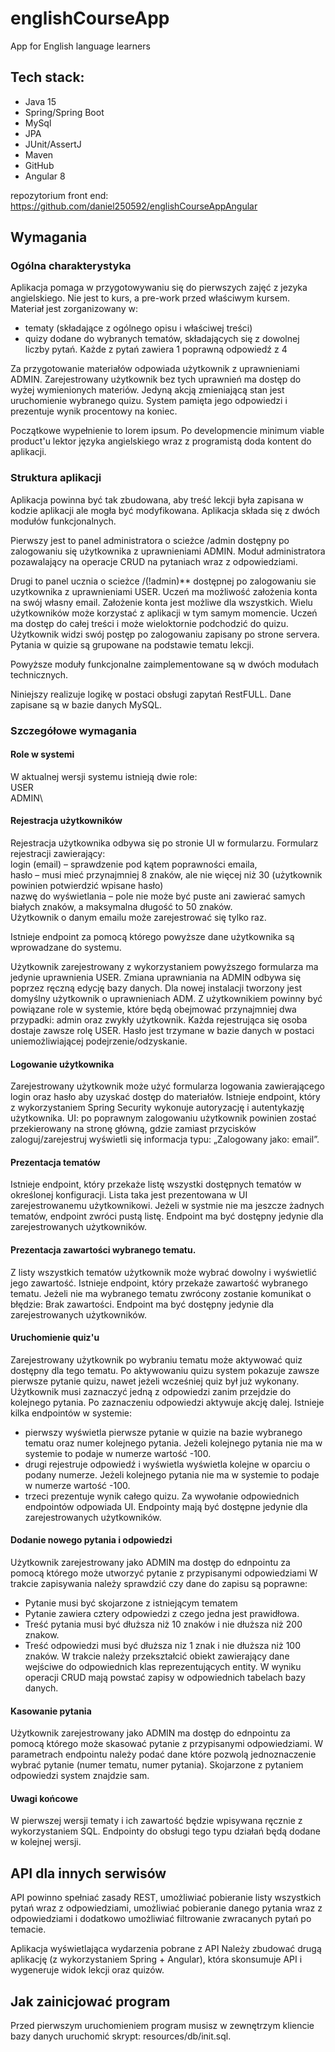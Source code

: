 # englishCourseApp
App for English language learners

## Tech stack:
* Java 15
* Spring/Spring Boot
* MySql
* JPA
* JUnit/AssertJ
* Maven
* GitHub
* Angular 8

repozytorium front end: https://github.com/daniel250592/englishCourseAppAngular

## Wymagania
### Ogólna charakterystyka
Aplikacja pomaga w przygotowywaniu się do pierwszych zajęć z jezyka angielskiego. Nie jest to kurs, a pre-work przed właściwym kursem.
Materiał jest zorganizowany w:
- tematy (składające z ogólnego opisu i właściwej treści)
- quizy dodane do wybranych tematów, składających się z dowolnej liczby pytań. Każde z pytań zawiera 1 poprawną odpowiedź z 4

Za przygotowanie materiałów odpowiada użytkownik z uprawnieniami ADMIN.
Zarejestrowany użytkownik bez tych uprawnień ma dostęp do wyżej wymienionych materiów. 
Jedyną akcją zmieniającą stan jest uruchomienie wybranego quizu. System pamięta jego odpowiedzi i prezentuje wynik procentowy na koniec.

Początkowe wypełnienie to lorem ipsum.
Po developmencie minimum viable product'u  lektor języka angielskiego wraz z programistą doda kontent do aplikacji.

### Struktura aplikacji

Aplikacja powinna być tak zbudowana, aby treść lekcji była zapisana w kodzie aplikacji ale mogła być modyfikowana.
Aplikacja składa się z dwóch modułów funkcjonalnych. 

Pierwszy jest to panel administratora o scieżce /admin dostępny po zalogowaniu się użytkownika z uprawnieniami ADMIN.
Moduł administratora pozawalający na operacje CRUD na pytaniach wraz z odpowiedziami.

Drugi to panel ucznia o scieżce /(!admin)** dostępnej po zalogowaniu sie uzytkownika z uprawnieniami USER.
Uczeń ma możliwość założenia konta na swój własny email. Założenie konta jest możliwe dla wszystkich.
Wielu użytkowników może korzystać z aplikacji w tym samym momencie.
Uczeń ma dostęp do całej treści i może wieloktornie podchodzić do quizu.
Użytkownik widzi swój postęp po zalogowaniu zapisany po strone servera.
Pytania w quizie są grupowane na podstawie tematu lekcji.

Powyższe moduły funkcjonalne zaimplementowane są w dwóch modułach technicznych. 

Niniejszy realizuje logikę w postaci obsługi zapytań RestFULL. Dane zapisane są w bazie danych MySQL.

### Szczegółowe wymagania
#### Role w systemi
W aktualnej wersji systemu istnieją dwie role:\
USER \
ADMIN\
#### Rejestracja użytkowników
Rejestracja użytkownika odbywa się po stronie UI w formularzu.
Formularz rejestracji zawierający: \
login (email) – sprawdzenie pod kątem poprawności emaila, \
hasło – musi mieć przynajmniej 8 znaków, ale nie więcej niż 30 (użytkownik powinien potwierdzić wpisane hasło) \
nazwę do wyświetlania – pole nie może być puste ani zawierać samych białych znaków, a maksymalna długość to 50 znaków. \
Użytkownik o danym emailu może zarejestrować się tylko raz.

Istnieje endpoint za pomocą którego powyższe dane użytkownika są wprowadzane do systemu.

Użytkownik zarejestrowany z wykorzystaniem powyższego formularza ma jedynie uprawnienia USER. 
Zmiana uprawniania na ADMIN odbywa się poprzez ręczną edycję bazy danych.
Dla nowej instalacji tworzony jest domyślny użytkownik o uprawnieniach ADM.
Z użytkownikiem powinny być powiązane role w systemie, które będą obejmować przynajmniej dwa przypadki: admin oraz zwykły użytkownik. Każda rejestrująca się osoba dostaje zawsze rolę USER.
Hasło jest trzymane w bazie danych w postaci uniemożliwiającej podejrzenie/odzyskanie.

#### Logowanie użytkownika
Zarejestrowany użytkownik może użyć formularza logowania zawierającego login oraz hasło aby uzyskać dostęp do materiałów.
Istnieje endpoint, który z wykorzystaniem Spring Security wykonuje autoryzację i autentykazję użytkownika.
UI: po poprawnym zalogowaniu użytkownik powinien zostać przekierowany na stronę główną, gdzie zamiast przycisków zaloguj/zarejestruj wyświetli się informacja typu: „Zalogowany jako: email”.

#### Prezentacja tematów
Istnieje endpoint, który przekaże listę wszystki dostępnych tematów w określonej konfiguracji.
Lista taka jest prezentowana w UI zarejestrowanemu użytkownikowi.
Jeżeli w systmie nie ma jeszcze żadnych tematów, endpoint zwróci pustą listę.
Endpoint ma być dostępny jedynie dla zarejestrowanych użytkowników.

#### Prezentacja zawartości wybranego tematu.
Z listy wszystkich tematów użytkownik może wybrać dowolny i wyświetlić jego zawartość.
Istnieje endpoint, który przekaże zawartość wybranego tematu. 
Jeżeli nie ma wybranego tematu zwrócony zostanie komunikat o błędzie: Brak zawartości.
Endpoint ma być dostępny jedynie dla zarejestrowanych użytkowników.

#### Uruchomienie quiz'u
Zarejestrowany użytkownik po wybraniu tematu może aktywować quiz dostępny dla tego tematu.
Po aktywowaniu quizu system pokazuje zawsze pierwsze pytanie quizu, nawet jeżeli wcześniej quiz był już wykonany.
Użytkownik musi zaznaczyć jedną z odpowiedzi zanim przejdzie do kolejnego pytania. Po zaznaczeniu odpowiedzi aktywuje akcję dalej.
Istnieje kilka endpointów w systemie:
- pierwszy wyświetla pierwsze pytanie w quizie na bazie wybranego tematu oraz numer kolejnego pytania. Jeżeli kolejnego pytania nie ma w systemie to podaje w numerze wartość -100.
- drugi rejestruje odpowiedź i wyświetla wyświetla kolejne w oparciu o podany numerze. Jeżeli kolejnego pytania nie ma w systemie to podaje w numerze wartość -100.
- trzeci prezentuje wynik całego quizu. 
Za wywołanie odpowiednich endpointów odpowiada UI.
Endpointy mają być dostępne jedynie dla zarejestrowanych użytkowników.
  
#### Dodanie nowego pytania i odpowiedzi
Użytkownik zarejestrowany jako ADMIN ma dostęp do ednpointu za pomocą którego może utworzyć pytanie z przypisanymi odpowiedziami
W trakcie zapisywania należy sprawdzić czy dane do zapisu są poprawne:
- Pytanie musi być skojarzone z istniejącym tematem  
- Pytanie zawiera cztery odpowiedzi z czego jedna jest prawidłowa. 
- Treść pytania musi być dłuższa niż 10 znaków i nie dłuższa niż 200 znakow.
- Treść odpowiedzi musi być dłuższa niz 1 znak i nie dłuższa niż 100 znaków.
W trakcie należy przekształcić obiekt zawierający dane wejściwe do odpowiednich klas reprezentujących entity.
W wyniku operacji CRUD mają powstać zapisy w odpowiednich tabelach bazy danych.

#### Kasowanie pytania
Użytkownik zarejestrowany jako ADMIN ma dostęp do ednpointu za pomocą którego może skasować pytanie z przypisanymi odpowiedziami.
W parametrach endpointu należy podać dane które pozwolą jednoznaczenie wybrać pytanie (numer tematu, numer pytania). Skojarzone z pytaniem odpowiedzi system znajdzie sam.


#### Uwagi końcowe
W pierwszej wersji tematy i ich zawartość będzie wpisywana ręcznie z wykorzystaniem SQL. Endpointy do obsługi tego typu działań będą dodane w kolejnej wersji.


## API dla innych serwisów
API powinno spełniać zasady REST,
umożliwiać pobieranie listy wszystkich pytań wraz z odpowiedziami,
umożliwiać pobieranie danego pytania wraz z odpowiedziami 
i dodatkowo umożliwiać filtrowanie zwracanych pytań po temacie.

Aplikacja wyświetlająca wydarzenia pobrane z API
Należy zbudować drugą aplikację (z wykorzystaniem Spring + Angular), która skonsumuje API i wygeneruje widok lekcji oraz quizów.

## Jak zainicjować program
Przed pierwszym uruchomieniem program musisz w zewnętrzym kliencie bazy danych uruchomić skrypt: resources/db/init.sql.
